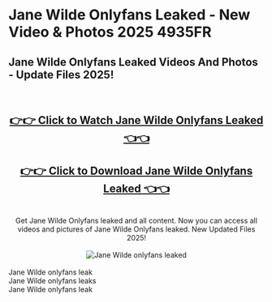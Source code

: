# Jane Wilde Onlyfans Leaked - New Video & Photos 2025 4935FR

<h2>Jane Wilde Onlyfans Leaked Videos And Photos - Update Files 2025!</h2>
<br>
<div align="center">
<h2><a href="https://ulove.online/aps_254" rel="nofollow">👉👉 Click to Watch Jane Wilde Onlyfans Leaked 👈👈</a></h2>
<h2><a href="https://ulove.online/aps_254" rel="nofollow">👉👉 Click to Download Jane Wilde Onlyfans Leaked 👈👈</a></h2>
<br>
Get Jane Wilde Onlyfans leaked and all content. Now you can access all videos and pictures of Jane Wilde Onlyfans leaked. New Updated Files 2025!
<br>
<br>
<a href="https://ulove.online/aps_254" rel="nofollow" data-target="animated-image.originalLink"><img src="https://i.imgur.com/dJHk4Zq.gif)" alt="Jane Wilde onlyfans leaked" style="max-width: 100%; display: inline-block;" data-target="animated-image.originalImage"></a>
</div>
<br>
Jane Wilde onlyfans leak<br>
Jane Wilde onlyfans leaks<br>
Jane Wilde onlyfans leak